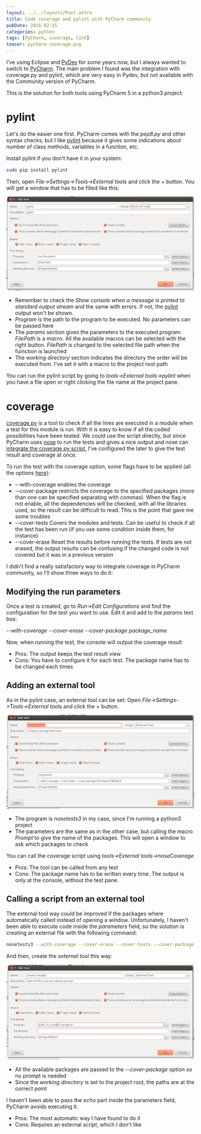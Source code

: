 ```yaml
---
layout: ../../layouts/Post.astro
title: Code coverage and pylint with PyCharm community
pubDate: 2016-02-15
categories: python
tags: [PyCharm, coverage, lint]
teaser: pycharm-coverage.png
---
```


I've using Eclipse and [PyDev][pydev] for some years now, but I always wanted to switch to [PyCharm][pycharm]. The main problem I found was the integration with coverage.py and pylint, which are very easy in Pydev, but not available with the Community version of PyCharm.

This is the solution for both tools using PyCharm 5 in a python3 project:

# pylint

Let's do the easier one first. PyCharm comes with the _pep8.py_ and other syntax checks, but I like [pylint][pylint] because it gives some indications about number of class methods, variables in a function, etc.

Install pylint if you don't have it in your system:

```bash
sudo pip install pylint

```

Then, open _File->Settings->Tools->External tools_ and click the _+_ button. You will get a window that has to be filled like this:

<img src="/images/python/pycharm-coverage/pylint.png"/>

- Remember to check the _Show console when a message is printed to standard output stream_ and the same with errors. If not, the [pylint][pylint] output won't be shown.
- _Program_ is the path to the program to be executed. No parameters can be passed here
- The _params_ section gives the parameters to the executed program. _$FilePath$_ is a _macro_. All the available macros can be selected with the right button. _$FilePath$_ is changed to the selected file path when the fuinction is launched
- The _working directory_ section indicates the directory the order will be executed from. I've set it with a macro to the project root path

You can run the pylint script by going to _tools->External tools->pylint_ when you have a file open or right clicking the file name at the project pane.

# coverage

[coverage.py][coverage.py] is a tool to check if all the lines are executed in a module when a test for this module is run. With it is easy to know if all the coded possibilities have been tested. We could use the script directly, but since PyCharm uses [nose][nose] to run the tests and gives a nice output and nose can [integrate the coverage.py script][nose coverage], I've configured the later to give the test result and coverage at once.

To run the test with the coverage option, some flags have to be applied (all the options [here][nose coverage]):

- --with-coverage enables the coverage
- --cover-package restricts the coverage to the specified packages (more than one can be specified separating with commas). When the flag is not enable, all the dependencies will be checked, with all the libraries used, so the result can be difficult to read. This is the point that gave me some troubles
- --cover-tests Covers the modules and tests. Can be useful to check if all the test has been run (if you use some condition inside them, for instance)
- --cover-erase Reset the results before running the tests. If tests are not erased, the output results can be confusing if the changed code is not covered but it was in a previous version

I didn't find a really satisfactory way to integrate coverage in PyCharm community, so I'll show three ways to do it:

## Modifying the run parameters

Once a test is created, go to _Run->Edit Configurations_ and find the configuration for the test you want to use. Edit it and add to the _params_ text box:

_--with-coverage --cover-erase --cover-package package_name_

Now, when running the test, the console will output the coverage result

- Pros: The output keeps the test result view
- Cons: You have to configure it for each test. The package name has to be changed each times

## Adding an external tool

As in the pylint case, an external tool can be set: Open _File->Settings->Tools->External tools_ and click the _+_ button.

<img src="/images/python/pycharm-coverage/coverage1.png"/>

- The program is _nosetests3_ in my case, since I'm running a python3 project
- The parameters are the same as in the other case, but calling the macro _$Prompt$_ to give the name of the packages. This will open a window to ask which packages to check

You can call the coverage script using _tools->External tools->noseCoverage_

- Pros: The tool can be called from any test
- Cons: The package name has to be written every time. The output is only at the console, without the test pane.

## Calling a script from an external tool

The external tool way could be improved if the packages where automatically called instead of opening a window. Unfortunately, I haven't been able to execute code inside the _parameters_ field, so the solution is creating an external file with the following command:

```bash
nosetests3 --with-coverage --cover-erase --cover-tests --cover-package `echo */|sed 's/\///g'|sed 's/ /,/g'`
```

And then, create the _external tool_ this way:

<img src="/images/python/pycharm-coverage/coverage2.png"/>

- All the available packages are passed to the _--cover-package_ option so no prompt is needed
- Since the _working directory_ is set to the project root, the paths are at the correct point

I haven't been able to pass the _echo_ part inside the parameters field, PyCharm avoids executing it.

- Pros: The most automatic way I have found to do it
- Cons: Requires an external script, which I don't like

[pycharm]: https://www.jetbrains.com/pycharm/
[pydev]: http://www.pydev.org/
[pylint]: https://www.pylint.org/
[coverage.py]: https://coverage.readthedocs.org/en/coverage-4.0.3/
[nose]: https://nose.readthedocs.org/en/latest/
[nose coverage]: http://nose.readthedocs.org/en/latest/plugins/cover.html
